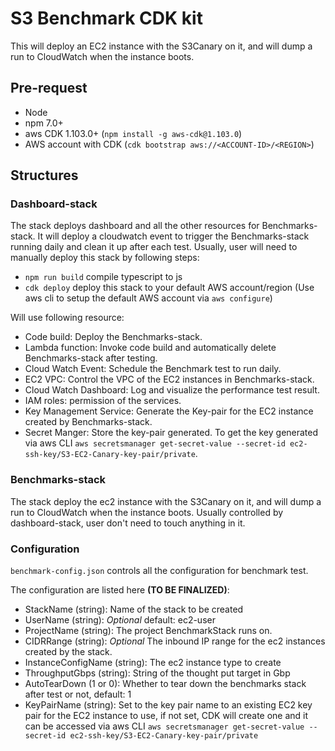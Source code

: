 # S3 Benchmark CDK kit

This will deploy an EC2 instance with the S3Canary on it, and will dump a run to CloudWatch
when the instance boots.

## Pre-request

* Node
* npm 7.0+
* aws CDK 1.103.0+ (`npm install -g aws-cdk@1.103.0`)
* AWS account with CDK (`cdk bootstrap aws://<ACCOUNT-ID>/<REGION>`)

## Structures

### Dashboard-stack

The stack deploys dashboard and all the other resources for Benchmarks-stack. It will deploy a cloudwatch event to trigger the Benchmarks-stack running daily and clean it up after each test. Usually, user will need to manually deploy this stack by following steps:

* `npm run build`   compile typescript to js
* `cdk deploy`      deploy this stack to your default AWS account/region (Use aws cli to setup the default AWS account via `aws configure`)

Will use following resource:

* Code build: Deploy the Benchmarks-stack.
* Lambda function: Invoke code build and automatically delete Benchmarks-stack after testing.
* Cloud Watch Event: Schedule the Benchmark test to run daily.
* EC2 VPC: Control the VPC of the EC2 instances in Benchmarks-stack.
* Cloud Watch Dashboard: Log and visualize the performance test result.
* IAM roles: permission of the services.
* Key Management Service: Generate the Key-pair for the EC2 instance created by Benchmarks-stack.
* Secret Manger: Store the key-pair generated. To get the key generated via aws CLI `aws secretsmanager get-secret-value --secret-id ec2-ssh-key/S3-EC2-Canary-key-pair/private`.

### Benchmarks-stack

The stack deploy the ec2 instance with the S3Canary on it, and will dump a run to CloudWatch
when the instance boots. Usually controlled by dashboard-stack, user don't need to touch anything in it.

### Configuration

`benchmark-config.json` controls all the configuration for benchmark test.

The configuration are listed here **(TO BE FINALIZED)**:

* StackName (string): Name of the stack to be created
* UserName (string): *Optional* default: ec2-user
* ProjectName (string): The project BenchmarkStack runs on.
* CIDRRange (string): *Optional* The inbound IP range for the ec2 instances created by the stack.
* InstanceConfigName (string): The ec2 instance type to create
* ThroughputGbps (string): String of the thought put target in Gbp
* AutoTearDown (1 or 0): Whether to tear down the benchmarks stack after test or not, default: 1
* KeyPairName (string): Set to the key pair name to an existing EC2 key pair for the EC2 instance to use, if not set, CDK will create one and it can be accessed via aws CLI `aws secretsmanager get-secret-value --secret-id ec2-ssh-key/S3-EC2-Canary-key-pair/private`
